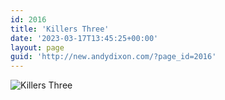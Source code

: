 ```yaml
---
id: 2016
title: 'Killers Three'
date: '2023-03-17T13:45:25+00:00'
layout: page
guid: 'http://new.andydixon.com/?page_id=2016'
---
```


![Killers Three](https://i0.wp.com/assets.g8x2.ldn.idrivee2-23.com/posters/Killers%20Three%2001.jpg?w=1200&ssl=1 "Killers Three")